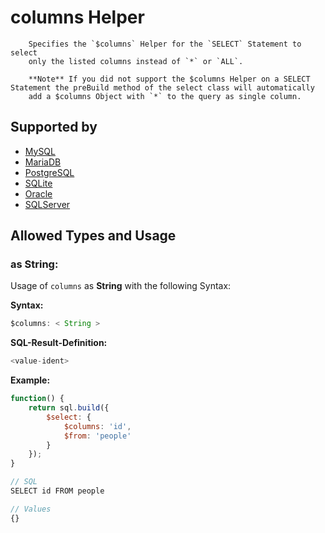 # columns Helper

		Specifies the `$columns` Helper for the `SELECT` Statement to select
		only the listed columns instead of `*` or `ALL`.

		**Note** If you did not support the $columns Helper on a SELECT Statement the preBuild method of the select class will automatically
		add a $columns Object with `*` to the query as single column.

## Supported by
- [MySQL](https://dev.mysql.com/doc/refman/5.7/en/select.html)
- [MariaDB](https://mariadb.com/kb/en/library/select/)
- [PostgreSQL](https://www.postgresql.org/docs/9.5/static/sql-select.html)
- [SQLite](https://sqlite.org/lang_select.html)
- [Oracle](https://docs.oracle.com/cd/B19306_01/server.102/b14200/statements_10002.htm)
- [SQLServer](https://docs.microsoft.com/en-us/sql/t-sql/queries/select-transact-sql)

## Allowed Types and Usage

### as String:

Usage of `columns` as **String** with the following Syntax:

**Syntax:**

```javascript
$columns: < String >
```

**SQL-Result-Definition:**
```javascript
<value-ident>
```

**Example:**
```javascript
function() {
    return sql.build({
        $select: {
            $columns: 'id',
            $from: 'people'
        }
    });
}

// SQL
SELECT id FROM people

// Values
{}
```
